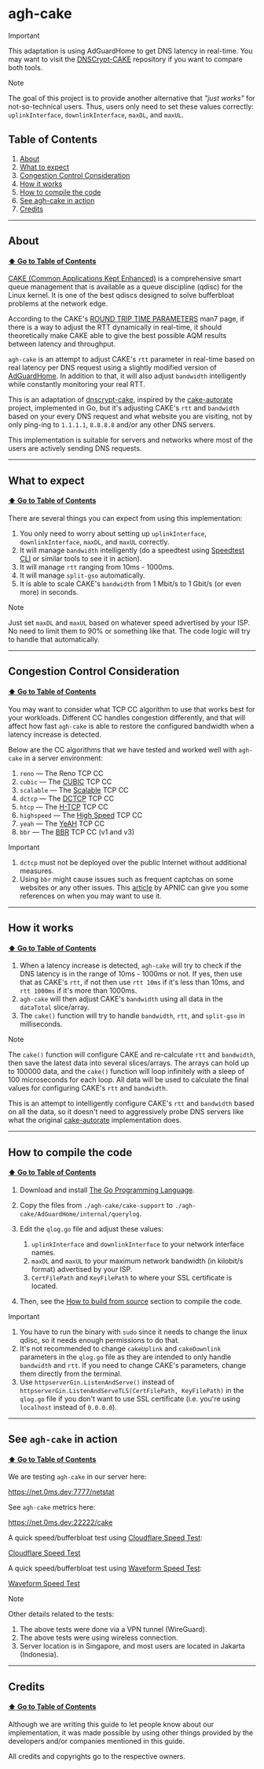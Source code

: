 # agh-cake

> [!IMPORTANT]
>
> This adaptation is using AdGuardHome to get DNS latency in real-time.
> You may want to visit the [DNSCrypt-CAKE](https://github.com/galpt/dnscrypt-cake) repository if you want to compare both tools.

> [!NOTE]
>
> The goal of this project is to provide another alternative that *"just works"* for not-so-technical users. Thus, users only need to set these values correctly: `uplinkInterface`, `downlinkInterface`, `maxDL`, and `maxUL`.

## Table of Contents

1. [About](https://github.com/galpt/agh-cake?tab=readme-ov-file#about)
2. [What to expect](https://github.com/galpt/agh-cake?tab=readme-ov-file#what-to-expect)
3. [Congestion Control Consideration](https://github.com/galpt/agh-cake?tab=readme-ov-file#congestion-control-consideration)
4. [How it works](https://github.com/galpt/agh-cake?tab=readme-ov-file#how-it-works)
5. [How to compile the code](https://github.com/galpt/agh-cake?tab=readme-ov-file#how-to-compile-the-code)
6. [See agh-cake in action](https://github.com/galpt/agh-cake?tab=readme-ov-file#see-agh-cake-in-action)
7. [Credits](https://github.com/galpt/agh-cake?tab=readme-ov-file#credits)

* * *

## About
#### [:arrow_up: Go to Table of Contents](https://github.com/galpt/agh-cake?tab=readme-ov-file#table-of-contents)

[CAKE (Common Applications Kept Enhanced)](https://www.bufferbloat.net/projects/codel/wiki/CakeTechnical/) is a comprehensive smart queue management that is available as a queue discipline (qdisc) for the Linux kernel. It is one of the best qdiscs designed to solve bufferbloat problems at the network edge.

According to the CAKE's [ROUND TRIP TIME PARAMETERS](https://man7.org/linux/man-pages/man8/tc-cake.8.html) man7 page, if there is a way to adjust the RTT dynamically in real-time, it should theoretically make CAKE able to give the best possible AQM results between latency and throughput.

`agh-cake` is an attempt to adjust CAKE's `rtt` parameter in real-time based on real latency per DNS request using a slightly modified version of [AdGuardHome](https://github.com/AdguardTeam/AdGuardHome). In addition to that, it will also adjust `bandwidth` intelligently while constantly monitoring your real RTT.

This is an adaptation of [dnscrypt-cake](https://github.com/galpt/dnscrypt-cake), inspired by the [cake-autorate](https://github.com/lynxthecat/cake-autorate) project, implemented in Go, but it's adjusting CAKE's `rtt` and `bandwidth` based on your every DNS request and what website you are visiting, not by only ping-ing to `1.1.1.1`, `8.8.8.8` and/or any other DNS servers.

This implementation is suitable for servers and networks where most of the users are actively sending DNS requests.

* * *

## What to expect
#### [:arrow_up: Go to Table of Contents](https://github.com/galpt/agh-cake?tab=readme-ov-file#table-of-contents)

There are several things you can expect from using this implementation:
1. You only need to worry about setting up `uplinkInterface`, `downlinkInterface`, `maxDL`, and `maxUL` correctly.
2. It will manage `bandwidth` intelligently (do a speedtest using [Speedtest CLI](https://www.speedtest.net/apps/cli) or similar tools to see it in action).
3. It will manage `rtt` ranging from 10ms - 1000ms.
4. It will manage `split-gso` automatically.
5. It is able to scale CAKE's `bandwidth` from 1 Mbit/s to 1 Gbit/s (or even more) in seconds.

> [!NOTE]
>
> Just set `maxDL` and `maxUL` based on whatever speed advertised by your ISP. No need to limit them to 90% or something like that. The code logic will try to handle that automatically.

* * *

## Congestion Control Consideration
#### [:arrow_up: Go to Table of Contents](https://github.com/galpt/agh-cake?tab=readme-ov-file#table-of-contents)

You may want to consider what TCP CC algorithm to use that works best for your workloads.
Different CC handles congestion differently, and that will affect how fast `agh-cake` is able to restore the configured bandwidth when a latency increase is detected.

Below are the CC algorithms that we have tested and worked well with `agh-cake` in a server environment:
1. `reno` — The Reno TCP CC
2. `cubic` — The [CUBIC](https://en.wikipedia.org/wiki/CUBIC_TCP) TCP CC
3. `scalable` — The [Scalable](https://en.wikipedia.org/wiki/Scalable_TCP) TCP CC
4. `dctcp` — The [DCTCP](https://datatracker.ietf.org/doc/html/rfc8257) TCP CC
5. `htcp` — The [H-TCP](https://en.wikipedia.org/wiki/H-TCP) TCP CC
6. `highspeed` — The [High Speed](https://en.wikipedia.org/wiki/HSTCP) TCP CC
7. `yeah` — The [YeAH](https://www.gdt.id.au/~gdt/presentations/2010-07-06-questnet-tcp/reference-materials/papers/baiocchi+castellani+vacirca-yeah-tcp-yet-another-highspeed-tcp.pdf) TCP CC
8. `bbr` — The [BBR](https://github.com/google/bbr) TCP CC (v1 and v3)

> [!IMPORTANT]
>
> 1. `dctcp` must not be deployed over the public Internet without additional measures.
> 2. Using `bbr` might cause issues such as frequent captchas on some websites or any other issues. This [article](https://blog.apnic.net/2020/01/10/when-to-use-and-not-use-bbr/) by APNIC can give you some references on when you may want to use it.

* * *

## How it works
#### [:arrow_up: Go to Table of Contents](https://github.com/galpt/agh-cake?tab=readme-ov-file#table-of-contents)

1. When a latency increase is detected, `agh-cake` will try to check if the DNS latency is in the range of 10ms - 1000ms or not.
If yes, then use that as CAKE's `rtt`, if not then use `rtt 10ms` if it's less than 10ms, and `rtt 1000ms` if it's more than 1000ms.
2. `agh-cake` will then adjust CAKE's `bandwidth` using all data in the `dataTotal` slice/array.
3. The `cake()` function will try to handle `bandwidth`, `rtt`, and `split-gso` in milliseconds.

> [!NOTE]
>
> The `cake()` function will configure CAKE and re-calculate `rtt` and `bandwidth`, then save the latest data into several slices/arrays. The arrays can hold up to 100000 data, and the `cake()` function will loop infinitely with a sleep of 100 microseconds for each loop. All data will be used to calculate the final values for configuring CAKE's `rtt` and `bandwidth`.
>
> This is an attempt to intelligently configure CAKE's `rtt` and `bandwidth` based on all the data, so it doesn't need to aggressively probe DNS servers like what the original [cake-autorate](https://github.com/lynxthecat/cake-autorate) implementation does.

* * *

## How to compile the code
#### [:arrow_up: Go to Table of Contents](https://github.com/galpt/agh-cake?tab=readme-ov-file#table-of-contents)

1. Download and install [The Go Programming Language](https://go.dev/).
2. Copy the files from `./agh-cake/cake-support` to `./agh-cake/AdGuardHome/internal/querylog`.
3. Edit the `qlog.go` file and adjust these values:
   1. `uplinkInterface` and `downlinkInterface` to your network interface names.
   2. `maxDL` and `maxUL` to your maximum network bandwidth (in kilobit/s format) advertised by your ISP.
   3. `CertFilePath` and `KeyFilePath` to where your SSL certificate is located.


4. Then, see the [How to build from source](https://github.com/AdguardTeam/AdGuardHome?tab=readme-ov-file#how-to-build) section to compile the code.

> [!IMPORTANT]
> 1. You have to run the binary with `sudo` since it needs to change the linux qdisc, so it needs enough permissions to do that.
> 2. It's not recommended to change `cakeUplink` and `cakeDownlink` parameters in the `qlog.go` file as they are intended to only handle `bandwidth` and `rtt`. If you need to change CAKE's parameters, change them directly from the terminal.
> 3. Use `httpserverGin.ListenAndServe()` instead of `httpserverGin.ListenAndServeTLS(CertFilePath, KeyFilePath)` in the `qlog.go` file if you don't want to use SSL certificate (i.e. you're using `localhost` instead of `0.0.0.0`).

* * *

## See `agh-cake` in action
#### [:arrow_up: Go to Table of Contents](https://github.com/galpt/agh-cake?tab=readme-ov-file#table-of-contents)

We are testing `agh-cake` in our server here:

https://net.0ms.dev:7777/netstat

See `agh-cake` metrics here:

https://net.0ms.dev:22222/cake

A quick speed/bufferbloat test using [Cloudflare Speed Test](https://speed.cloudflare.com/):

[Cloudflare Speed Test](https://cdn1.0ms.dev/1/cf.mp4)

A quick speed/bufferbloat test using [Waveform Speed Test](https://www.waveform.com/tools/bufferbloat):

[Waveform Speed Test](https://cdn1.0ms.dev/1/wvform.mp4)

> [!NOTE]
>
> Other details related to the tests:
>
> 1. The above tests were done via a VPN tunnel (WireGuard).
> 2. The above tests were using wireless connection.
> 3. Server location is in Singapore, and most users are located in Jakarta (Indonesia).

* * *

## Credits
#### [:arrow_up: Go to Table of Contents](https://github.com/galpt/agh-cake?tab=readme-ov-file#table-of-contents)

Although we are writing this guide to let people know about our implementation, it was made possible by using other things provided by the developers and/or companies mentioned in this guide.

All credits and copyrights go to the respective owners.
